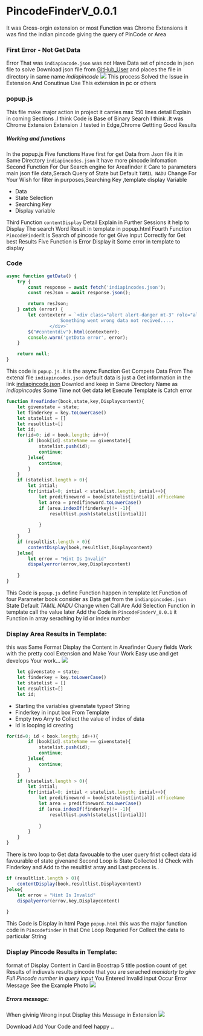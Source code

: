 # PincodeFinderV_0.0.1
It was Cross-orgin extension or most Function was Chrome Extensions it was find the indian pincode giving the query of PinCode or Area
### First Error - Not Get Data
Error That was `indiapincode.json` was not Have Data set of pincode in json file to solve Download json file from [GitHub_User](https://github.com/mithunsasidharan/India-Pincode-Lookup/blob/master/pincodes.json) and places the file in directory in same name *indiapincode*
![](https://snipboard.io/8K6mrt.jpg) 
This process Solved the Issue in Extension And Conutinue Use This extension in pc or others

### popup.js
This file make major action in project it carries max 150 lines detail Explain in coming Sections .I think Code is Base of Binary Search I think .It was Chrome Extension  Extension .I tested in Edge,Chrome  Gettting Good Results 
##### Working and functions
In the popup.js Five functions Have first for get Data from Json file it in Same Directory `indiapincodes.json` it have more pincode infomation 
Second Function For Our Search engine for Areafinder it Care to parameters main json file data,Serach Query of State but Default `TAMIL NADU` Change For Your Wish for filter in purposes,Searching Key ,template display Variable

- Data
- State Selection
- Searching Key
- Display variable

Third Function `contentDisplay` Detail Explain in Further Sessions it help to Display The search Word Result in template in popup.html
Fourth Function `PincodeFinder`It is Search of pincode for get Give input Correctly for Get best Results
Five Function is Error Display it Some error in template to display

### Code
```javascript
async function getData() {
    try {
        const response = await fetch('indiapincodes.json');
        const resJson = await response.json();

        return resJson;
    } catch (error) {
    	let contexterr = `<div class="alert alert-danger mt-3" role="alert">
  			        Something went wrong data not recived.....
			    </div>`
		$("#contentdiv").html(contexterr);
        console.warn('getData error', error);
    }

    return null;
}
```
This code is `popup.js` .it is the async Function Get Compete Data From The extenal file `indiapincodes.json` default data is just a Get information in the link [indiapincode.json](https://github.com/mithunsasidharan/India-Pincode-Lookup/blob/master/pincodes.json) Downlod and keep in Same Directory Name as *indiapincodes* Some Time not Get data let Execute Template is Catch error

```javascript
function Areafinder(book,state,key,Displaycontent){
	let givenstate = state;
	let finderkey = key.toLowerCase()
	let statelist = []
	let resultlist=[]
	let id;
	for(id=0; id < book.length; id++){
		if (book[id].stateName == givenstate){
			statelist.push(id);
			continue;
		}else{
			continue;
		}
	}
	if (statelist.length > 0){
		let intial;
		for(intial=0; intial < statelist.length; intial++){
			let predifineword = book[statelist[intial]].officeName
			let area = predifineword.toLowerCase()
			if (area.indexOf(finderkey)!= -1){
				resultlist.push(statelist[[intial]])
				
			}
		}
	}
	if (resultlist.length > 0){
		contentDisplay(book,resultlist,Displaycontent)
	}else{
		let errov = "Hint Is Invalid"
		dispalyerror(errov,key,Displaycontent)
		
	}
}
```
This Code is `popup.js` define Function happen in template let Function of four Parameter book consider as Data get from the `indianpincodes.json` State Default *TAMIL NADU* Change when Call Are Add Selection Function in template call the value later Add the Code in `PincodeFinderV_0.0.1` it Function in array seraching by id or index number
### Display Area Results in Template:
this was Same Format Display the Content in Areafinder Query fields Work with the pretty cool Extension  and Make Your Work Easy use and get develops Your work...
![](https://snipboard.io/1NKwPV.jpg)
```javascript
    let givenstate = state;
	let finderkey = key.toLowerCase()
	let statelist = []
	let resultlist=[]
	let id; 

```
- Starting the variables givenstate typeof String 
- Finderkey in input box From Template
- Empty two Arry to Collect the value of index of data
- Id is looping id creating
```javascript
for(id=0; id < book.length; id++){
		if (book[id].stateName == givenstate){
			statelist.push(id);
			continue;
		}else{
			continue;
		}
	}
	if (statelist.length > 0){
		let intial;
		for(intial=0; intial < statelist.length; intial++){
			let predifineword = book[statelist[intial]].officeName
			let area = predifineword.toLowerCase()
			if (area.indexOf(finderkey)!= -1){
				resultlist.push(statelist[[intial]])
				
			}
		}
	}
}
``` 
There is two loop to Get  data favouable to the user query frist collect data id favourable of state givenand Second Loop is State Collected Id Check with Finderkey and Add to the resultlist array and Last process is..
```javascript
if (resultlist.length > 0){
    contentDisplay(book,resultlist,Displaycontent)
}else{
    let errov = "Hint Is Invalid"
    dispalyerror(errov,key,Displaycontent)
    
}
```
This Code is Display in html Page `popup.html` this was the major function code in `Pincodefinder` in that One Loop Requried For Collect the data to particular String
### Display Pincode Results in Template:
format of Display Content in Card in Boostrap 5 title postion count of get Results of indiuvals results pincode that you are serached *manidorty to give Full Pincode number in query input* You Entered Invalid input Occur Error Message See the Example Photo 
![](https://snipboard.io/vN1gAQ.jpg)
##### Errors message:
When givinig Wrong input Display this Message in Extension 
![](https://snipboard.io/yhODfM.jpg)

Download Add Your Code and feel happy ..



